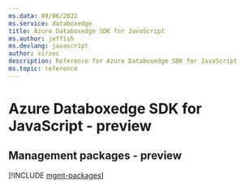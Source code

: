```yaml
---
ms.data: 09/06/2022
ms.service: databoxedge
title: Azure Databoxedge SDK for JavaScript
ms.author: jeffish
ms.devlang: javascript
author: xirzec
description: Reference for Azure Databoxedge SDK for JavaScript
ms.topic: reference
---
```

# Azure Databoxedge SDK for JavaScript - preview

## Management packages - preview
[!INCLUDE [mgmt-packages](databoxedge-mgmt-index.md)]
